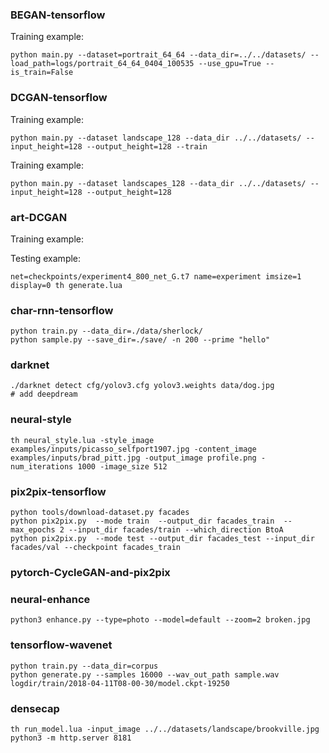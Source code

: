 
### BEGAN-tensorflow

Training example:

    python main.py --dataset=portrait_64_64 --data_dir=../../datasets/ --load_path=logs/portrait_64_64_0404_100535 --use_gpu=True --is_train=False


### DCGAN-tensorflow

Training example:

    python main.py --dataset landscape_128 --data_dir ../../datasets/ --input_height=128 --output_height=128 --train
    
Training example:

    python main.py --dataset landscapes_128 --data_dir ../../datasets/ --input_height=128 --output_height=128 


### art-DCGAN

Training example:


Testing example:

    net=checkpoints/experiment4_800_net_G.t7 name=experiment imsize=1 display=0 th generate.lua 


### char-rnn-tensorflow

    python train.py --data_dir=./data/sherlock/
    python sample.py --save_dir=./save/ -n 200 --prime "hello"

### darknet

    ./darknet detect cfg/yolov3.cfg yolov3.weights data/dog.jpg
    # add deepdream

### neural-style

    th neural_style.lua -style_image examples/inputs/picasso_selfport1907.jpg -content_image examples/inputs/brad_pitt.jpg -output_image profile.png -num_iterations 1000 -image_size 512 
    

### pix2pix-tensorflow

    python tools/download-dataset.py facades
    python pix2pix.py  --mode train  --output_dir facades_train  --max_epochs 2 --input_dir facades/train --which_direction BtoA
    python pix2pix.py  --mode test --output_dir facades_test --input_dir facades/val --checkpoint facades_train


### pytorch-CycleGAN-and-pix2pix


### neural-enhance

    python3 enhance.py --type=photo --model=default --zoom=2 broken.jpg
    
### tensorflow-wavenet

    python train.py --data_dir=corpus
    python generate.py --samples 16000 --wav_out_path sample.wav logdir/train/2018-04-11T08-00-30/model.ckpt-19250

### densecap
    
    th run_model.lua -input_image ../../datasets/landscape/brookville.jpg
    python3 -m http.server 8181